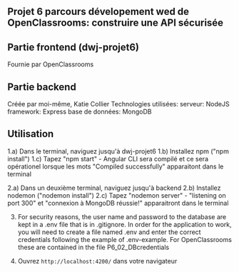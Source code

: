 ## Projet 6 parcours dévelopement wed de OpenClassrooms: construire une API sécurisée

## Partie frontend (dwj-projet6)
Fournie par OpenClassrooms

## Partie backend
Créée par moi-même, Katie Collier
Technologies utilisées:
    serveur: NodeJS
    framework: Express
    base de données: MongoDB

## Utilisation
1.a) Dans le terminal, naviguez jusqu'à dwj-projet6
1.b) Installez npm ("npm install")
1.c) Tapez "npm start" - Angular CLI sera compilé et ce sera opérationel lorsque les mots "Compiled successfully" apparaitont dans le terminal

2.a) Dans un deuxième terminal, naviguez jusqu'à backend
2.b) Installez nodemon ("nodemon install")
2.c) Tapez "nodemon server" - "listening on port 300" et "connexion à MongoDB réussie!" apparaitront dans le terminal

3) For security reasons, the user name and password to the database are kept in a .env file that is in .gitignore. In order for the application to work, you will need to create a file named .env and enter the correct credentials following the example of .env-example. For OpenClassrooms these are contained in the file P6_02_DBcredentials

4) Ouvrez `http://localhost:4200/` dans votre navigateur
